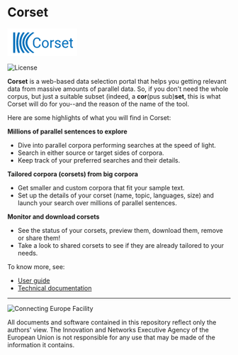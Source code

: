 # Corset

![Logo](https://github.com/paracrawl/corset/raw/master/images/corset_logo.png)

![License](https://img.shields.io/badge/License-GPLv3-blue.svg)


**Corset** is a web-based data selection portal that helps you getting relevant data from massive amounts of parallel data. So, if you don't need the whole corpus, but just a suitable subset (indeed, a **cor**(pus sub)**set**, this is what Corset will do for you--and the reason of the name of the tool. 

Here are some highlights of what you will find in Corset: 

**Millions of parallel sentences to explore**
- Dive into parallel corpora performing searches at the speed of light. 
- Search in either source or target sides of corpora. 
- Keep track of your preferred searches and their details.

**Tailored corpora (corsets) from big corpora**

- Get smaller and custom corpora that fit your sample text. 
- Set up the details of your corset (name, topic, languages, size) and launch your search over millions of parallel sentences.

**Monitor and download corsets**

- See the status of your corsets, preview them, download them, remove or share them! 
- Take a look to shared corsets to see if they are already tailored to your needs.


To know more, see:
* [User guide](https://github.com/paracrawl/corset/wiki/User-guide)
* [Technical documentation](https://github.com/paracrawl/corset/wiki/Technical-Documentation)

___

![Connecting Europe Facility](https://www.paracrawl.eu/images/logo_en_cef273x39.png)

All documents and software contained in this repository reflect only the authors' view. The Innovation and Networks Executive Agency of the European Union is not responsible for any use that may be made of the information it contains.
